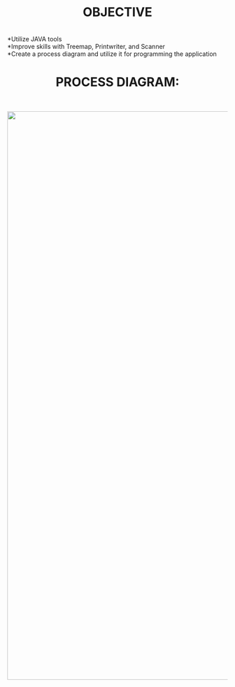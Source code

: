 


<h1><center> OBJECTIVE </center></h1>

<br>*Utilize JAVA tools
<br> *Improve skills with Treemap, Printwriter, and Scanner
<br> *Create a process diagram and utilize it for programming the application</p>

<h1><center> PROCESS DIAGRAM: </center></h1>

[//]: # (![img.png]&#40;&#41;)
<br>

<center><img height="1300" src="C:\Users\Student\workspace\Bram-Gr\CommandLineATM.drawio.png" width="900"/></center>
